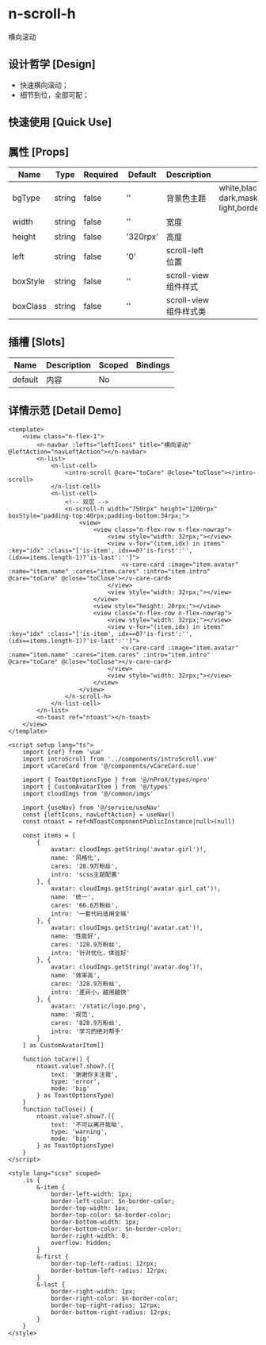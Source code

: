 # n-scroll-h

横向滚动

## 设计哲学 [Design]

- 快速横向滚动；
- 细节到位，全部可配；

## 快速使用 [Quick Use]



## 属性 [Props]

| Name | Type | Required | Default | Description | Choices |
| --- | --- | --- | --- | --- | --- |
| bgType | string | false | '' | 背景色主题 | white,black,transparent,nav,default,primary,success,warning,error,custom,link,light,middle,dark,inverse,page,hover,hover-dark,mask,mask-dark,text,text-second,text-third,text-forth,text-inverse,text-place,text-disabled,border,border-light,border-middle,border-dark,none,gradient | 
| width | string | false | '' | 宽度 |  | 
| height | string | false | '320rpx' | 高度 |  | 
| left | string | false | '0' | scroll-left位置 |  | 
| boxStyle | string | false | '' | scroll-view组件样式 |  | 
| boxClass | string | false | '' | scroll-view组件样式类 |  | 

## 插槽 [Slots]

| Name | Description | Scoped | Bindings |
| --- | --- | --- | --- |
| default | 内容 | No |  |

## 详情示范 [Detail Demo]



```vue
<template>
	<view class="n-flex-1">
		<n-navbar :lefts="leftIcons" title="横向滚动" @leftAction="navLeftAction"></n-navbar>
		<n-list>
			<n-list-cell>
				<intro-scroll @care="toCare" @close="toClose"></intro-scroll>
			</n-list-cell>
			<n-list-cell>
				<!-- 双层 -->
				<n-scroll-h width="750rpx" height="1200rpx" boxStyle="padding-top:40rpx;padding-bottom:34rpx;">
					<view>
						<view class="n-flex-row n-flex-nowrap">
							<view style="width: 32rpx;"></view>
							<view v-for="(item,idx) in items" :key="idx" :class="['is-item', idx==0?'is-first':'', (idx==items.length-1)?'is-last':'']">
								<v-care-card :image="item.avatar" :name="item.name" :cares="item.cares" :intro="item.intro" @care="toCare" @close="toClose"></v-care-card>
							</view>
							<view style="width: 32rpx;"></view>
						</view>
						<view style="height: 20rpx;"></view>
						<view class="n-flex-row n-flex-nowrap">
							<view style="width: 32rpx;"></view>
							<view v-for="(item,idx) in items" :key="idx" :class="['is-item', idx==0?'is-first':'', (idx==items.length-1)?'is-last':'']">
								<v-care-card :image="item.avatar" :name="item.name" :cares="item.cares" :intro="item.intro" @care="toCare" @close="toClose"></v-care-card>
							</view>
							<view style="width: 32rpx;"></view>
						</view>
					</view>
				</n-scroll-h>
			</n-list-cell>
		</n-list>
		<n-toast ref="ntoast"></n-toast>
	</view>
</template>

<script setup lang="ts">
	import {ref} from 'vue'
	import introScroll from '../components/introScroll.vue'
	import vCareCard from '@/components/vCareCard.vue'
	
	import { ToastOptionsType } from '@/nProX/types/npro'
	import { CustomAvatarItem } from '@/types'
	import cloudImgs from '@/common/imgs'
	
	import {useNav} from '@/service/useNav'
	const {leftIcons, navLeftAction} = useNav()
	const ntoast = ref<NToastComponentPublicInstance|null>(null)
	
	const items = [
		{
			avatar: cloudImgs.getString('avatar.girl')!,
			name: '风格化',
			cares: '28.9万粉丝',
			intro: 'scss主题配置'
		}, {
			avatar: cloudImgs.getString('avatar.girl_cat')!,
			name: '统一',
			cares: '66.6万粉丝',
			intro: '一套代码适用全端'
		}, {
			avatar: cloudImgs.getString('avatar.cat')!,
			name: '性能好',
			cares: '128.9万粉丝',
			intro: '针对优化，体验好'
		}, {
			avatar: cloudImgs.getString('avatar.dog')!,
			name: '效率高',
			cares: '328.9万粉丝',
			intro: '差异小，越用越快'
		}, {
			avatar: '/static/logo.png',
			name: '规范',
			cares: '828.9万粉丝',
			intro: '学习的绝对帮手'
		}
	] as CustomAvatarItem[]
	
	function toCare() {
		ntoast.value?.show?.({
			text: '谢谢你关注我',
			type: 'error',
			mode: 'big'
		} as ToastOptionsType)
	}
	function toClose() {
		ntoast.value?.show?.({
			text: '不可以离开我呦',
			type: 'warning',
			mode: 'big'
		} as ToastOptionsType)
	}
</script>

<style lang="scss" scoped>
	.is {
		&-item {
			border-left-width: 1px;
			border-left-color: $n-border-color;
			border-top-width: 1px;
			border-top-color: $n-border-color;
			border-bottom-width: 1px;
			border-bottom-color: $n-border-color;
			border-right-width: 0;
			overflow: hidden;
		}
		&-first {
			border-top-left-radius: 12rpx;
			border-bottom-left-radius: 12rpx;
		}
		&-last {
			border-right-width: 1px;
			border-right-color: $n-border-color;
			border-top-right-radius: 12rpx;
			border-bottom-right-radius: 12rpx;
		}
	}
</style>

```

<DemoFrame src="https://www.redou.vip/nprox/#/pages/scroll/scroll-h" />
